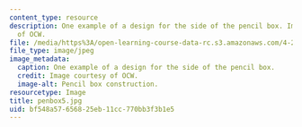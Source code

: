 ```yaml
---
content_type: resource
description: One example of a design for the side of the pencil box. Image courtesy
  of OCW.
file: /media/https%3A/open-learning-course-data-rc.s3.amazonaws.com/4-296-furniture-making-spring-2005/bf548a57656825eb11cc770bb3f3b1e5_penbox5.jpg
file_type: image/jpeg
image_metadata:
  caption: One example of a design for the side of the pencil box.
  credit: Image courtesy of OCW.
  image-alt: Pencil box construction.
resourcetype: Image
title: penbox5.jpg
uid: bf548a57-6568-25eb-11cc-770bb3f3b1e5
---
```

